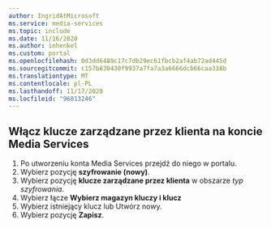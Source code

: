 ```yaml
---
author: IngridAtMicrosoft
ms.service: media-services
ms.topic: include
ms.date: 11/16/2020
ms.author: inhenkel
ms.custom: portal
ms.openlocfilehash: 0d3dd6489c17c7db29ec61fbcb2af4ab72ad445d
ms.sourcegitcommit: c157b830430f9937a7fa7a3a6666dcb66caa338b
ms.translationtype: MT
ms.contentlocale: pl-PL
ms.lasthandoff: 11/17/2020
ms.locfileid: "96013246"
---
```

<!--Enable customer managed keys on a Media Services account-->

## <a name="enable-customer-managed-keys-on-a-media-services-account"></a>Włącz klucze zarządzane przez klienta na koncie Media Services

1. Po utworzeniu konta Media Services przejdź do niego w portalu.
1. Wybierz pozycję  **szyfrowanie (nowy)**.
1. Wybierz pozycję **klucze zarządzane przez klienta** w obszarze *typ szyfrowania*.
1. Wybierz łącze **Wybierz magazyn kluczy i klucz**
1. Wybierz istniejący klucz lub Utwórz nowy.
1. Wybierz pozycję **Zapisz**.
